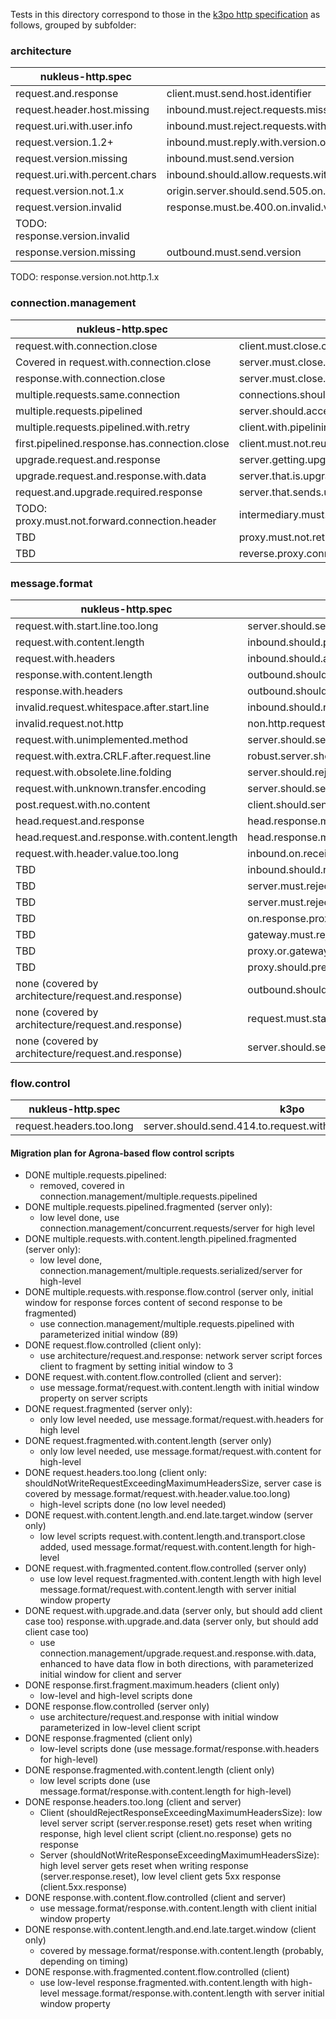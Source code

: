 Tests in this directory correspond to those in the [k3po http specification](https://github.com/k3po/k3po/tree/develop/specification/http/src/main/scripts/org/kaazing/specification/http/rfc7230/) 
as follows, grouped by subfolder:

### architecture

nukleus-http.spec              | k3po
------------------------------ | ----
request.and.response           | client.must.send.host.identifier
request.header.host.missing    | inbound.must.reject.requests.missing.host.identifier 
request.uri.with.user.info     | inbound.must.reject.requests.with.user.info.on.uri 
request.version.1.2+           | inbound.must.reply.with.version.one.dot.one.when.received.higher.minor.version 
request.version.missing        | inbound.must.send.version
request.uri.with.percent.chars | inbound.should.allow.requests.with.percent.chars.in.uri
request.version.not.1.x        | origin.server.should.send.505.on.major.version.not.equal.to.one
request.version.invalid        | response.must.be.400.on.invalid.version
TODO: response.version.invalid |
response.version.missing       | outbound.must.send.version
TODO: response.version.not.http.1.x

### connection.management

nukleus-http.spec                             | k3po
---------------------------------             | ----
request.with.connection.close                 | client.must.close.connection.after.request.with.connection.close
Covered in request.with.connection.close      | server.must.close.its.half.of.connection.after.sending.response.if.it.receives.a.close
response.with.connection.close                | server.must.close.connection.after.response.with.connection.close
multiple.requests.same.connection             | connections.should.persist.by.default
multiple.requests.pipelined                   | server.should.accept.http.pipelining
multiple.requests.pipelined.with.retry        | client.with.pipelining.must.not.retry.pipelining.immediately.after.failure
first.pipelined.response.has.connection.close | client.must.not.reuse.tcp.connection.when.receives.connection.close
upgrade.request.and.response                  | server.getting.upgrade.request.must.respond.with.upgrade.header
upgrade.request.and.response.with.data        | server.that.is.upgrading.must.send.a.101.response
request.and.upgrade.required.response         | server.that.sends.upgrade.required.must.include.upgrade.header
TODO: proxy.must.not.forward.connection.header| intermediary.must.remove.connection.header.on.forward.request
TBD                                           | proxy.must.not.retry.non.idempotent.requests
TBD                                           | reverse.proxy.connection.established
                                 
### message.format

nukleus-http.spec                       | k3po
--------------------------------------- | ----
request.with.start.line.too.long        | server.should.send.414.to.request.with.too.long.a.request[URI]
request.with.content.length             | inbound.should.process.request.with.content.length
request.with.headers                    | inbound.should.accept.headers
response.with.content.length            | outbound.should.process.response.with.content.length
response.with.headers                   | outbound.should.accept.headers
invalid.request.whitespace.after.start.line | inbound.should.reject.request.with.whitespace.between.start.line.and.first.header
invalid.request.not.http                | non.http.request.to.http.server.should.be.responded.to.with.400
request.with.unimplemented.method       | server.should.send.501.to.unimplemented.methods
request.with.extra.CRLF.after.request.line | robust.server.should.allow.extra.CRLF.after.request.line
request.with.obsolete.line.folding      | server.should.reject.obs.in.header.value
request.with.unknown.transfer.encoding  | server.should.send.501.to.unknown.transfer.encoding
post.request.with.no.content            | client.should.send.content.length.header.in.post.even.if.no.content
head.request.and.response               | head.response.must.not.have.content
head.request.and.response.with.content.length | head.response.must.not.have.content.though.may.have.content.length
request.with.header.value.too.long      | inbound.on.receiving.field.with.length.larger.than.wanting.to.process.must.reply.with.4xx
TBD                                     | inbound.should.reject.invalid.request.line
TBD                                     | server.must.reject.header.with.space.between.header.name.and.colon
TBD                                     | server.must.reject.request.with.multiple.different.content.length
TBD                                     | on.response.proxy.must.remove.space.in.header.with.space.between.header.name.and.colon
TBD                                     | gateway.must.reject.request.with.multiple.different.content.length
TBD                                     | proxy.or.gateway.must.reject.obs.in.header.value
TBD                                     | proxy.should.preserve.unrecongnized.headers
none (covered by architecture/request.and.response) | outbound.should.accept.no.headers
none (covered by architecture/request.and.response) | request.must.start.with.request.line
none (covered by architecture/request.and.response) | server.should.send.status.line.in.start.line

### flow.control

nukleus-http.spec                       | k3po
--------------------------------------- | ----
request.headers.too.long                | server.should.send.414.to.request.with.too.long.a.request[URI]


#### Migration plan for Agrona-based flow control scripts

- DONE multiple.requests.pipelined:
  - removed, covered in connection.management/multiple.requests.pipelined
- DONE multiple.requests.pipelined.fragmented (server only): 
  - low level done, use connection.management/concurrent.requests/server for high level
- DONE multiple.requests.with.content.length.pipelined.fragmented (server only):
  - low level done, connection.management/multiple.requests.serialized/server for high-level
- DONE multiple.requests.with.response.flow.control (server only, initial window for response forces content of second response to be fragmented)
  - use connection.management/multiple.requests.pipelined with parameterized initial window (89)
- DONE request.flow.controlled (client only):
  - use architecture/request.and.response: network server script forces client to fragment by setting initial window to 3
- DONE request.with.content.flow.controlled (client and server):
  - use message.format/request.with.content.length with initial window property on server scripts
- DONE request.fragmented (server only):
  - only low level needed, use message.format/request.with.headers for high level
- DONE request.fragmented.with.content.length (server only)
  - only low level needed, use message.format/request.with.content for high-level
- DONE request.headers.too.long (client only: shouldNotWriteRequestExceedingMaximumHeadersSize, server case is covered by message.format/request.with.header.value.too.long)
  - high-level scripts done (no low level needed)
- DONE request.with.content.length.and.end.late.target.window (server only)
  - low level scripts request.with.content.length.and.transport.close added, used  message.format/request.with.content.length for high-level
- DONE request.with.fragmented.content.flow.controlled (server only)
  - use low level request.fragmented.with.content.length with high level message.format/request.with.content.length with server initial window property
- DONE request.with.upgrade.and.data (server only, but should add client case too)
  response.with.upgrade.and.data (server only, but should add client case too)
  - use connection.management/upgrade.request.and.response.with.data, enhanced to have data flow in both directions, with parameterized initial window for client and server
- DONE response.first.fragment.maximum.headers (client only)
  - low-level and high-level scripts done
- DONE response.flow.controlled (server only)
  - use architecture/request.and.response with initial window parameterized in low-level client script  
- DONE response.fragmented (client only)
  - low-level scripts done (use message.format/response.with.headers for high-level)
- DONE response.fragmented.with.content.length (client only)
  - low level scripts done (use message.format/response.with.content.length for high-level)
- DONE response.headers.too.long (client and server)
  - Client (shouldRejectResponseExceedingMaximumHeadersSize): low level server script (server.response.reset) gets reset when writing response, high level client script (client.no.response) gets no response  
  - Server (shouldNotWriteResponseExceedingMaximumHeadersSize): high level server gets reset when writing response (server.response.reset), low level client gets 5xx response (client.5xx.response)
- DONE response.with.content.flow.controlled (client and server)
  - use message.format/response.with.content.length with client initial window property
- DONE response.with.content.length.and.end.late.target.window (client only)
  - covered by message.format/response.with.content.length (probably, depending on timing) 
- DONE response.with.fragmented.content.flow.controlled (client)
  - use low-level response.fragmented.with.content.length with high-level message.format/response.with.content.length with server initial window property

